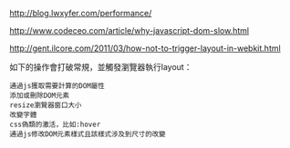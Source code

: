 http://blog.lwxyfer.com/performance/

http://www.codeceo.com/article/why-javascript-dom-slow.html

http://gent.ilcore.com/2011/03/how-not-to-trigger-layout-in-webkit.html

如下的操作會打破常規，並觸發瀏覽器執行layout：

    通過js獲取需要計算的DOM屬性
    添加或刪除DOM元素
    resize瀏覽器窗口大小
    改變字體
    css偽類的激活，比如:hover
    通過js修改DOM元素樣式且該樣式涉及到尺寸的改變


